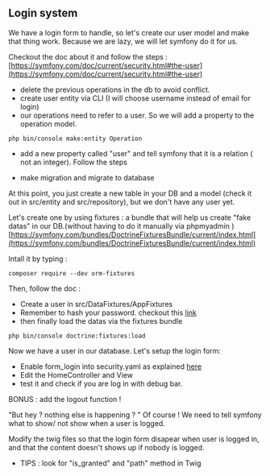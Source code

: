 ## Login system

We have a login form to handle, so let's create our user model and make that thing work.
Because we are lazy, we will let symfony do it for us.

Checkout the doc about it and follow the steps : [https://symfony.com/doc/current/security.html#the-user](https://symfony.com/doc/current/security.html#the-user)

- delete the previous operations in the db to avoid conflict.
- create user entity via CLI (I will choose username instead of email for login)
- our operations need to refer to a user. So we will add a property to the operation model.

```
php bin/console make:entity Operation
```

- add a new property called "user" and tell symfony that it is a relation ( not an integer). Follow the steps

- make migration and migrate to database

At this point, you just create a new table in your DB and a model (check it out in src/entity and src/repository), but we don't have any user yet.

Let's create one by using fixtures : a bundle that will help us create "fake datas" in our DB.(without having to do it manually via phpmyadmin )
[https://symfony.com/bundles/DoctrineFixturesBundle/current/index.html](https://symfony.com/bundles/DoctrineFixturesBundle/current/index.html)

Intall it by typing :

```
composer require --dev orm-fixtures
```

Then, follow the doc :

- Create a user in src/DataFixtures/AppFixtures
- Remember to hash your password. checkout this [link](https://symfony.com/doc/current/security/passwords.html)
- then finally load the datas via the fixtures bundle

```
php bin/console doctrine:fixtures:load
```

Now we have a user in our database. Let's setup the login form:

- Enable form_login into security.yaml as explained [here](https://symfony.com/doc/current/security.html#form-login)
- Edit the HomeController and View
- test it and check if you are log in with debug bar.

BONUS : add the logout function !

"But hey ? nothing else is happening ? "
Of course ! We need to tell symfony what to show/ not show when a user is logged.

Modify the twig files so that the login form disapear when user is logged in, and that the content doesn't shows up if nobody is logged.

- TIPS : look for "is_granted" and "path" method in Twig
